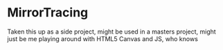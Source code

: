 # MirrorTracing
Taken this up as a side project, might be used in a masters project, might just be me playing around with HTML5 Canvas and JS, who knows
